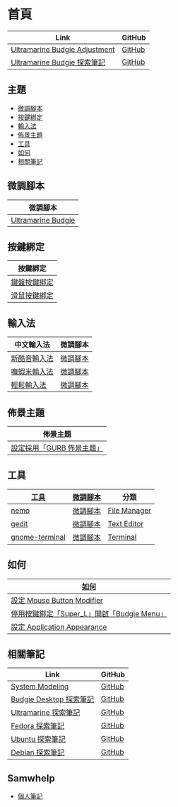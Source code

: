 

# 首頁

| Link | GitHub |
| ---- | ------ |
| [Ultramarine Budgie Adjustment](https://samwhelp.github.io/ultramarine-budgie-adjustment/) | [GitHub](https://github.com/samwhelp/ultramarine-budgie-adjustment) |
| [Ultramarine Budgie 探索筆記](https://samwhelp.github.io/note-about-ultramarine-budgie/) | [GitHub](https://github.com/samwhelp/note-about-ultramarine-budgie) |




## 主題

* [微調腳本](#微調腳本)
* [按鍵綁定](#按鍵綁定)
* [輸入法](#輸入法)
* [佈景主題](#佈景主題)
* [工具](#工具)
* [如何](#如何)
* [相關筆記](#相關筆記)




## 微調腳本

| 微調腳本 |
| -------- |
| [Ultramarine Budgie](https://github.com/samwhelp/ultramarine-budgie-adjustment/tree/main/prototype/main/budgie-config/full/budgie-config-plus-theme-dark) |




## 按鍵綁定

| 按鍵綁定 |
| --- |
| [鍵盤按鍵綁定](https://samwhelp.github.io/note-about-ultramarine-budgie/read/config/keybind.html) |
| [滑鼠按鍵綁定](https://samwhelp.github.io/note-about-ultramarine-budgie/read/config/mousebind.html) |




## 輸入法

| 中文輸入法 | 微調腳本 |
| ---------- | -------- |
| [新酷音輸入法](https://samwhelp.github.io/note-about-ultramarine-budgie/read/subject/input-method/fcitx5/module/fcitx5-chewing.html) | [微調腳本](https://github.com/samwhelp/ultramarine-budgie-adjustment/tree/main/prototype/main/im-config/fcitx5/fcitx5-chewing) |
| [嘸蝦米輸入法](https://samwhelp.github.io/note-about-ultramarine-budgie/read/subject/input-method/fcitx5/table/fcitx5-table-boshiamy.html) | [微調腳本](https://github.com/samwhelp/ultramarine-budgie-adjustment/tree/main/prototype/main/im-config/fcitx5/fcitx5-table-boshiamy) |
| [輕鬆輸入法](https://samwhelp.github.io/note-about-ultramarine-budgie/read/subject/input-method/fcitx5/table/fcitx5-table-easy-large.html) | [微調腳本](https://github.com/samwhelp/ultramarine-budgie-adjustment/tree/main/prototype/main/im-config/fcitx5/fcitx5-table-easy-large) |




## 佈景主題

| 佈景主題 |
| -------- |
| [設定採用「GURB 佈景主題」](https://samwhelp.github.io/note-about-ultramarine-budgie/read/subject/grub.html) |




## 工具

| [工具](https://samwhelp.github.io/note-about-ultramarine-budgie/read/subject/tool.html) | [微調腳本](https://github.com/samwhelp/ultramarine-budgie-adjustment/tree/main/prototype/main/tool-config) | 分類 |
| --- | --- | --- |
| [nemo](https://samwhelp.github.io/note-about-ultramarine-budgie/read/subject/tool/file-manager/nemo.html) | [微調腳本](https://github.com/samwhelp/ultramarine-budgie-adjustment/tree/main/prototype/main/tool-config/part/nemo) | [File Manager](https://samwhelp.github.io/note-about-ultramarine-budgie/read/subject/tool/file-manager.html) |
| [gedit](https://samwhelp.github.io/note-about-ultramarine-budgie/read/subject/tool/text-editor/gedit.html) | [微調腳本](https://github.com/samwhelp/ultramarine-budgie-adjustment/tree/main/prototype/main/tool-config/part/gedit) | [Text Editor](https://samwhelp.github.io/note-about-ultramarine-budgie/read/subject/tool/text-editor.html) |
| [gnome-terminal](https://samwhelp.github.io/note-about-ultramarine-budgie/read/subject/tool/terminal/gnome-terminal.html) | [微調腳本](https://github.com/samwhelp/ultramarine-budgie-adjustment/tree/main/prototype/main/tool-config/part/gnome-terminal) | [Terminal](https://samwhelp.github.io/note-about-ultramarine-budgie/read/subject/tool/terminal.html) |




## 如何

| [如何](https://samwhelp.github.io/note-about-ubuntu-budgie/read/howto.html) |
| ------- |
| [設定 Mouse Button Modifier](https://samwhelp.github.io/note-about-ubuntu-budgie/read/howto/config-mouse-button-modifier.html) |
| [停用按鍵綁定「Super_L」開啟「Budgie Menu」](https://samwhelp.github.io/note-about-ubuntu-budgie/read/howto/disable-keybind-open-budgie-menu.html) |
| [設定 Application Appearance](https://samwhelp.github.io/note-about-ubuntu-budgie/read/howto/config-application-appearance.html) |




## 相關筆記

| Link | GitHub |
| ---- | ------ |
| [System Modeling](https://samwhelp.github.io/system-modeling/) | [GitHub](https://github.com/samwhelp/system-modeling) |
| [Budgie Desktop 探索筆記](https://samwhelp.github.io/note-about-budgie/) | [GitHub](https://github.com/samwhelp/note-about-budgie) |
| [Ultramarine 探索筆記](https://samwhelp.github.io/note-about-ultramarine/) | [GitHub](https://github.com/samwhelp/note-about-ultramarine) |
| [Fedora 探索筆記](https://samwhelp.github.io/note-about-fedora/) | [GitHub](https://github.com/samwhelp/note-about-fedora) |
| [Ubuntu 探索筆記](https://samwhelp.github.io/note-about-ubuntu/) | [GitHub](https://github.com/samwhelp/note-about-ubuntu) |
| [Debian 探索筆記](https://samwhelp.github.io/note-about-debian/) | [GitHub](https://github.com/samwhelp/note-about-debian) |




## Samwhelp

* [個人筆記](https://samwhelp.github.io/book/)
